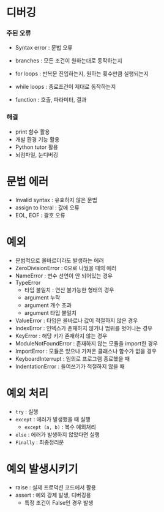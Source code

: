 # 디버깅

### 주된 오류

- Syntax error : 문법 오류

- branches : 모든 조건이 원하는대로 동작하는지
- for loops : 반복문 진입하는지, 원하는 횟수만큼 실행되는지
- while loops : 종료조건이 제대로 동작하는지
- function : 호출, 파라미터, 결과



### 해결

- print 함수 활용
- 개발 환경 기능 활용
- Python tutor 활용
- 뇌컴파일, 눈디버깅



# 문법 에러

- Invalid syntax : 유효하지 않은 문법
- assign to literal : 값에 오류
- EOL, EOF : 괄호 오류



# 예외

- 문법적으로 올바르더라도 발생하는 에러
- ZeroDivisionError : 0으로 나눴을 때의 에러
- NameError : 변수 선언이 안 되어있는 경우
- TypeError
  - 타입 불일치 : 연산 불가능한 형태의 경우
  - argument 누락
  - argument 개수 초과
  - argument 타입 불일치
- ValueError : 타입은 올바르나 값이 적절하지 않은 경우
- IndexError : 인덱스가 존재하지 않거나 범위를 벗어나는 경우
- KeyError : 해당 키가 존재하지 않는 경우
- ModuleNotFoundError : 존재하지 않는 모듈을 import한 경우
- ImportError : 모듈은 있으나 가져온 클래스나 함수가 없을 경우
- KeyboardInterrupt : 임의로 프로그램 종료했을 때
- IndentationError : 들여쓰기가 적절하지 않을 때



# 예외 처리

- `try` : 실행
- `except` : 에러가 발생했을 때 실행
  - `except (a, b)` : 복수 예외처리
- `else` : 에러가 발생하지 않았다면 실행
- `Finally` : 최종정리문



# 예외 발생시키기

- raise : 실제 프로덕션 코드에서 활용
- assert : 예외 강제 발생, 디버깅용
  - 특정 조건이 False인 경우 발생
